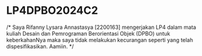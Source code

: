 # LP4DPBO2024C2

/*
Saya Rifanny Lysara Annastasya [2200163] mengerjakan LP4 dalam mata kuliah
Desain dan Pemrograman Berorientasi Objek (DPBO) untuk keberkahanNya maka saya tidak
melakukan kecurangan seperti yang telah dispesifikasikan. Aamiin.
*/
